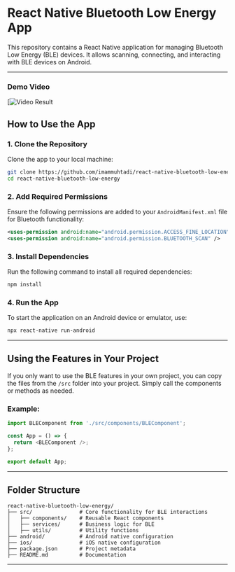 # React Native Bluetooth Low Energy App

This repository contains a React Native application for managing Bluetooth Low Energy (BLE) devices. It allows scanning, connecting, and interacting with BLE devices on Android.




---

### Demo Video

[![Video Result](https://github.com/user-attachments/assets/0d154804-429e-4ae0-bad8-5eeaad2ffc51)


## How to Use the App

### 1. Clone the Repository

Clone the app to your local machine:

```bash
git clone https://github.com/imammuhtadi/react-native-bluetooth-low-energy
cd react-native-bluetooth-low-energy
```

### 2. Add Required Permissions

Ensure the following permissions are added to your `AndroidManifest.xml` file for Bluetooth functionality:

```xml
<uses-permission android:name="android.permission.ACCESS_FINE_LOCATION" />
<uses-permission android:name="android.permission.BLUETOOTH_SCAN" />
```

### 3. Install Dependencies

Run the following command to install all required dependencies:

```bash
npm install
```

### 4. Run the App

To start the application on an Android device or emulator, use:

```bash
npx react-native run-android
```

---

## Using the Features in Your Project

If you only want to use the BLE features in your own project, you can copy the files from the `/src` folder into your project. Simply call the components or methods as needed.

### Example:

```javascript
import BLEComponent from './src/components/BLEComponent';

const App = () => {
  return <BLEComponent />;
};

export default App;
```

---

## Folder Structure

```
react-native-bluetooth-low-energy/
├── src/               # Core functionality for BLE interactions
│   ├── components/    # Reusable React components
│   ├── services/      # Business logic for BLE
│   ├── utils/         # Utility functions
├── android/           # Android native configuration
├── ios/               # iOS native configuration
├── package.json       # Project metadata
├── README.md          # Documentation
```

---
